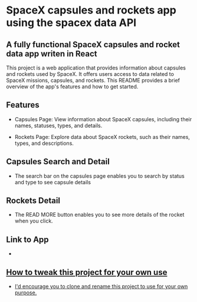 # SpaceX capsules and rockets app using the spacex data API


## A fully functional SpaceX capsules and rocket data app writen in React

This project is a web application that provides information about capsules and rockets used by SpaceX. It offers users access to data related to SpaceX missions, capsules, and rockets. This README provides a brief overview of the app's features and how to get started.

## Features

- Capsules Page: View information about SpaceX capsules, including their names, statuses, types, and details.

- Rockets Page: Explore data about SpaceX rockets, such as their names, types, and descriptions.

## Capsules Search and Detail 

- The search bar on the capsules page enables you to search by status and type to see capsule details

## Rockets Detail

- The READ MORE button enables you to see more details of the rocket when you click.

## Link to App

- <a href="https://olamide-frontend-developer.vercel.app/" target="_blank">


## How to tweak this project for your own use

- I'd encourage you to clone and rename this project to use for your own purpose.
